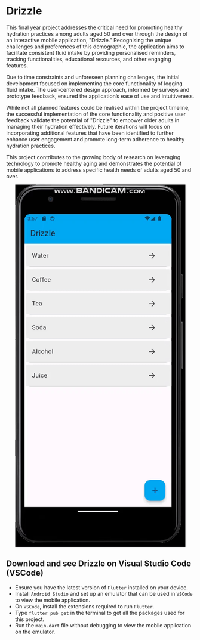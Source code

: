 # Drizzle
This final year project addresses the critical need for promoting healthy hydration practices among adults aged 50
and over through the design of an interactive mobile application, "Drizzle." Recognising the unique
challenges and preferences of this demographic, the application aims to facilitate consistent fluid intake
by providing personalised reminders, tracking functionalities, educational resources, and other
engaging features.

Due to time constraints and unforeseen planning challenges, the initial development focused on
implementing the core functionality of logging fluid intake. The user-centered design approach,
informed by surveys and prototype feedback, ensured the application’s ease of use and intuitiveness.

While not all planned features could be realised within the project timeline, the successful
implementation of the core functionality and positive user feedback validate the potential of "Drizzle"
to empower older adults in managing their hydration effectively. Future iterations will focus on
incorporating additional features that have been identified to further enhance user engagement and
promote long-term adherence to healthy hydration practices.

This project contributes to the growing body of research on leveraging technology to promote healthy
aging and demonstrates the potential of mobile applications to address specific health needs of adults
aged 50 and over.

<div align=center>
  <img src="https://github.com/darylducks17/Drizzle/blob/main/final_solution.gif"/>
</div>

## Download and see Drizzle on Visual Studio Code (VSCode)
 - Ensure you have the latest version of ```Flutter``` installed on your device. 
 - Install ```Android Studio``` and set up an emulator that can be used in ```VSCode``` to view the mobile application.
 - On ```VSCode```, install the extensions required to run ```Flutter```.
 - Type ```flutter pub get``` in the terminal to get all the packages used for this project. 
 - Run the ```main.dart``` file without debugging to view the mobile application on the emulator.

